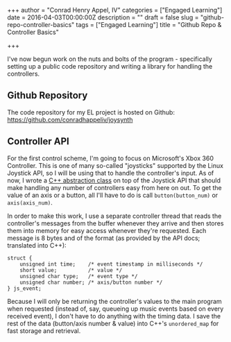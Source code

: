 +++
author = "Conrad Henry Appel, IV"
categories = ["Engaged Learning"]
date = 2016-04-03T00:00:00Z
description = ""
draft = false
slug = "github-repo-controller-basics"
tags = ["Engaged Learning"]
title = "Github Repo & Controller Basics"

+++

I've now begun work on the nuts and bolts of the program - specifically setting up a public code repository and writing a library for handling the controllers.<!--more-->

Github Repository
-----------------

The code repository for my EL project is hosted on Github: https://github.com/conradhappeliv/joysynth

Controller API
--------------

For the first control scheme, I'm going to focus on Microsoft's Xbox 360 Controller. This is one of many so-called "joysticks" supported by the Linux Joystick API, so I will be using that to handle the controller's input. As of now, I wrote a [C++ abstraction class](https://github.com/conradhappeliv/joysynth/blob/master/Controller.h) on top of the Joystick API that should make handling any number of controllers easy from here on out. To get the value of an axis or a button, all I'll have to do is call `button(button_num)` or `axis(axis_num)`.

In order to make this work, I use a separate controller thread that reads the controller's messages from the buffer whenever they arrive and then stores them into memory for easy access whenever they're requested. Each message is 8 bytes and of the format (as provided by the API docs; translated into C++):

    struct {
        unsigned int time;    /* event timestamp in milliseconds */
        short value;          /* value */
        unsigned char type;   /* event type */
        unsigned char number; /* axis/button number */
    } js_event;
    
Because I will only be returning the controller's values to the main program when requested (instead of, say, queueing up music events based on every received event), I don't have to do anything with the timing data. I save the rest of the data (button/axis number & value) into C++'s `unordered_map` for fast storage and retrieval.